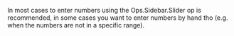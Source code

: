 In most cases to enter numbers using the Ops.Sidebar.Slider op is recommended, in some cases you want to enter numbers by hand tho (e.g. when the numbers are not in a specific range).

